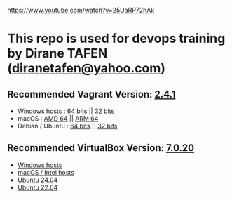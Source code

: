 https://www.youtube.com/watch?v=25UaRP72hAk

# This repo is used for devops training by Dirane TAFEN (diranetafen@yahoo.com)

## Recommended Vagrant Version: [2.4.1](https://releases.hashicorp.com/vagrant/2.4.1/)

 - ​Windows hosts : [64 bits](https://releases.hashicorp.com/vagrant/2.4.1/vagrant_2.4.1_windows_amd64.msi) || [32 bits](https://releases.hashicorp.com/vagrant/2.4.1/vagrant_2.4.1_windows_i686.msi)
 - ​macOS : [AMD 64](https://releases.hashicorp.com/vagrant/2.4.1/vagrant_2.4.1_darwin_amd64.dmg) || [ARM 64](https://releases.hashicorp.com/vagrant/2.4.1/vagrant_2.4.1_darwin_arm64.dmg)
 - Debian / Ubuntu : [64 bits](https://releases.hashicorp.com/vagrant/2.4.1/vagrant_2.4.1-1_amd64.deb) || [32 bits](https://releases.hashicorp.com/vagrant/2.4.1/vagrant_2.4.1-1_i686.deb)

## Recommended VirtualBox Version: [7.0.20](https://www.virtualbox.org/wiki/Download_Old_Builds_7_0)

 - [​Windows hosts](https://download.virtualbox.org/virtualbox/7.0.20/VirtualBox-7.0.20-163906-Win.exe) 
 - [​macOS / Intel hosts](https://download.virtualbox.org/virtualbox/7.0.20/VirtualBox-7.0.20-163906-OSX.dmg) 
 - [​Ubuntu 24.04](https://download.virtualbox.org/virtualbox/7.0.20/virtualbox-7.0_7.0.20-163906~Ubuntu~noble_amd64.deb)  
 - [​Ubuntu 22.04](https://download.virtualbox.org/virtualbox/7.0.20/virtualbox-7.0_7.0.20-163906~Ubuntu~jammy_amd64.deb) 
